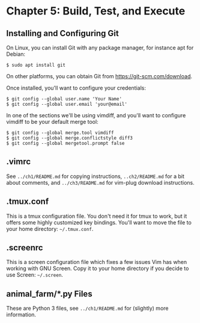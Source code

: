 # Chapter 5: Build, Test, and Execute

## Installing and Configuring Git

On Linux, you can install Git with any package manager, for instance apt for
Debian:

    $ sudo apt install git

On other platforms, you can obtain Git from https://git-scm.com/download.

Once installed, you'll want to configure your credentials:

    $ git config --global user.name 'Your Name'
    $ git config --global user.email 'your@email'
 
In one of the sections we'll be using vimdiff, and you'll want to configure
vimdiff to be your default merge tool:

    $ git config --global merge.tool vimdiff
    $ git config --global merge.conflictstyle diff3
    $ git config --global mergetool.prompt false

## .vimrc

See `../ch1/README.md` for copying instructions, `..ch2/README.md` for a bit
about comments, and `../ch3/README.md` for vim-plug download instructions.

## .tmux.conf

This is a tmux configuration file. You don't need it for tmux to work, but it
offers some highly customized key bindings. You'll want to move the file to
your home directory: `~/.tmux.conf`.

## .screenrc

This is a screen configuration file which fixes a few issues Vim has when
working with GNU Screen. Copy it to your home directory if you decide to use
Screen: `~/.screen`.

## animal\_farm/\*.py Files

These are Python 3 files, see `../ch1/README.md` for (slightly) more
information.

